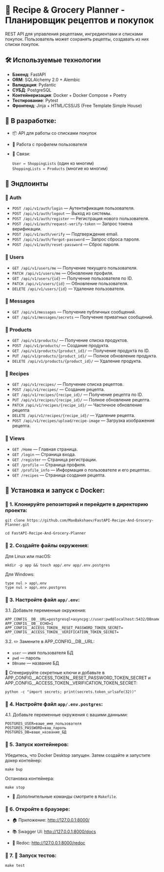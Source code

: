 # 🥗 Recipe & Grocery Planner - Планировщик рецептов и покупок

REST API для управления рецептами, ингредиентами и списками покупок. Пользователь может сохранять рецепты, создавать из них списки покупок.

## 🛠️ Используемые технологии

- **Бэкенд**: FastAPI
- **ORM**: SQLAlchemy 2.0 + Alembic
- **Валидация**: Pydantic
- **СУБД**: PostgreSQL
- **Контейнеризация**: Docker + Docker Compose + Poetry
- **Тестирование**: Pytest
- **Фронтенд**: Jinja + HTML/CSS/JS (Free Template Simple House)

## 🚧 В разработке:

- 📦 API для работы со списками покупок

- 🧑 Работа с профилем пользователя

- 🔁 Связи:
    
  `User ↔ ShoppingLists` (один ко многим)  
  `ShoppingLists ↔ Products` (многие ко многим)  

## 📡 Эндпоинты

### 🔸 Auth
- `POST /api/v1/auth/login` — Аутентификация пользователя.
- `POST /api/v1/auth/logout` — Выход из системы.
- `POST /api/v1/auth/register` — Регистрация нового пользователя.
- `POST /api/v1/auth/request-verify-token` — Запрос токена верификации.
- `POST /api/v1/auth/verify` — Подтверждение email.
- `POST /api/v1/auth/forgot-password` — Запрос сброса пароля.
- `POST /api/v1/auth/reset-password` — Сброс пароля.

### 🔸 Users
- `GET /api/v1/users/me` — Получение текущего пользователя.
- `PATCH /api/v1/users/me` — Обновление профиля.
- `GET /api/v1/users/{id}` — Получение пользователя по ID.
- `PATCH /api/v1/users/{id}` — Обновление пользователя.
- `DELETE /api/v1/users/{id}` — Удаление пользователя.

### 🔸 Messages
- `GET /api/v1/messages` — Получение публичных сообщений.
- `GET /api/v1/messages/secrets` — Получение приватных сообщений.

### 🔸 Products
- `GET /api/v1/products/` — Получение списка продуктов.
- `POST /api/v1/products/` — Создание продукта.
- `GET /api/v1/products/{product_id}/` — Получение продукта по ID.
- `PUT /api/v1/products/{product_id}/` — Полное обновление продукта.
- `DELETE /api/v1/products/{product_id}/` — Удаление продукта.

### 🔸 Recipes
- `GET /api/v1/recipes/` — Получение списка рецептов.
- `POST /api/v1/recipes/` — Создание рецепта.
- `GET /api/v1/recipes/{recipe_id}/` — Получение рецепта по ID.
- `PUT /api/v1/recipes/{recipe_id}/` — Полное обновление рецепта.
- `PATCH /api/v1/recipes/{recipe_id}/` — Частичное обновление рецепта
- `DELETE /api/v1/recipes/{recipe_id}/` — Удаление рецепта.
- `POST /api/v1/recipes/upload/recipe-image` — Загрузка изображения рецепта.

### 🔸 Views
- `GET /Home` — Главная страница.
- `GET /login` — Страница входа.
- `GET /register` — Страница регистрации.
- `GET /profile` — Страница профиля.
- `GET /profile_info` — Информация о пользователе и его рецептах.
- `GET /recipes` — Страница создания рецепта.

## 🐳 Установка и запуск с Docker:

### 🔹 1. Клонируйте репозиторий и перейдите в директорию проекта:
```
git clone https://github.com/MaxBakshaev/FastAPI-Recipe-And-Grocery-Planner.git
```
```
cd FastAPI-Recipe-And-Grocery-Planner
```

### 🔹 2. Создайте файлы окружения:

Для Linux или macOS:
```
mkdir -p app && touch app/.env app/.env.postgres
```
Для Windows:
```
type nul > app\.env
type nul > app\.env.postgres
```

### 🔹 3. Настройте файл `app/.env`:

3.1. Добавьте переменные окружения:
```
APP_CONFIG__DB__URL=postgresql+asyncpg://user:pwd@localhost:5432/DBname
APP_CONFIG__DB__ECHO=1
APP_CONFIG__ACCESS_TOKEN__RESET_PASSWORD_TOKEN_SECRET=
APP_CONFIG__ACCESS_TOKEN__VERIFICATION_TOKEN_SECRET=
```
3.2. ✏️ Замените в APP_CONFIG__DB__URL:

- `user` — имя пользователя БД
- `pwd` — пароль
- `DBname` — название БД

🔑 Сгенерируйте секретные ключи и добавьте в APP_CONFIG__ACCESS_TOKEN__RESET_PASSWORD_TOKEN_SECRET и APP_CONFIG__ACCESS_TOKEN__VERIFICATION_TOKEN_SECRET:

```
python -c "import secrets; print(secrets.token_urlsafe(32))"
```

### 🔹 4. Настройте файл `app/.env.postgres`:

4.1. Добавьте переменные окружения с вашими данными:
```
POSTGRES_USER=ваше_имя_пользователя
POSTGRES_PASSWORD=ваш_пароль
POSTGRES_DB=ваше_название_БД
```

### 🔹 5. Запуск контейнеров:

Убедитесь, что Docker Desktop запущен. Затем создайте и запустите докер контейнер:
```
make bup
```
Остановка контейнера:
```
make stop
```
- 📄 Дополнительные команды смотрите в `Makefile`.

### 🔹 6. Откройте в браузере:

- 🏠 Приложение: http://127.0.0.1:8000/

- 📚 Swagger UI: http://127.0.0.1:8000/docs

- 📘 Redoc: http://127.0.0.1:8000/redoc

### 🔹 7. 🧪 Запуск тестов:
```
make test
```